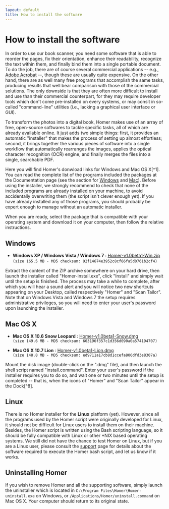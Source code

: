 ```yaml
---
layout: default
title: How to install the software
---
```


# How to install the software #

In order to use our book scanner, you need some software that is able to reorder the pages, fix their orientation, enhance their readability, recognize the text within them, and finally bind them into a single portable document. To do the job, there are of course several commercial applications -- e.g., [Adobe Acrobat][11] --, though these are usually quite expensive. On the other hand, there are as well many free programs that accomplish the same tasks, producing results that well bear comparison with those of the commercial solutions. The only downside is that they are often more difficult to install and use than their commercial counterpart, for they may require developer tools which don't come pre-installed on every systems, or may consit in so-called "command-line" utilities (i.e., lacking a graphical user interface or GUI). 

To transform the photos into a digital book, Homer makes use of an array of free, open-source softwares to tackle specific tasks, all of which are already available online. It just adds two simple things: first, it provides an automatic "installer" that makes the process of setting up almost effortless; second, it brings together the various pieces of software into a single workflow that automatically rearranges the images, applies the optical character recognition (OCR) engine, and finally merges the files into a single, searchable PDF.  

Here you will find Homer's donwload links for Windows and Mac OS X[^1]. You can read the complete list of the programs included the packages at the Documentation page (see the section for [Windows](/lupocos/Homer/wiki/homer-installer-for-windows) and [Mac](/lupocos/Homer/wiki/homer-installer-for-mac)). Before using the installer, we strongly recommend to check that none of the included programs are already installed on your machine, to avoid accidentally overwriting them (the script isn't clever enough yet). If you have already installed any of those programs, you should probably be expert enough to manage without an automatic installer. 

When you are ready, select the package that is compatible with your operating system and download it on your computer, then follow the relative instructions.

## Windows ##

- **Windows XP / Windows Vista / Windows 7** : [Homer-v1.0beta1-Win.zip][12]     
		`(size 165.5 MB - MD5 checksum: 92f14674e3952c8cf66fa5d0761b2cf4)`

Extract the content of the ZIP archive somewhere on your hard drive, then launch the installer called "Homer-install.exe", click "Install" and simply wait until the setup is finished. The process may take a while to complete, after which you will hear a sound alert and you will notice two new shortcuts appearing on your Desktop, called respectively "Homer" and "Scan Tailor". Note that on Windows Vista and Windows 7 the setup requires administrative privileges, so you will need to enter your user's password upon launching the installer. 

## Mac OS X ##

- **Mac OS X 10.6 Snow Leopard** : [Homer-v1.0beta1-Snow.dmg][13]    
		`(size 149.6 MB - MD5 checksum: 603196f357c1d356d090a0a574194707)`
		
- **Mac OS X 10.7 Lion** : [Homer-v1.0beta1-Lion.dmg][14]    
		`(size 148.8 MB - MD5 checksum: ed9711a17cb8d1ccefa806dfd3e8307a)`

Mount the disk image (double-click on the ".dmg" file), and then launch the shell script named "install.command". Enter your user's password if the installer requires you to do so, and wait one or two minutes until the setup is completed -- that is, when the icons of "Homer" and "Scan Tailor" appear in the Dock[^8].

## Linux ##

There is no Homer installer for the **Linux** platform (yet). However, since all the programs used by the Homer script were originally developed for Linux, it should not be difficult for Linux users to install them on their machine. Besides, the Homer script is written using the Bash scripting language, so it should be fully compatible with Linux or other \*NIX based operating systems. We still did not have the chance to test Homer on Linux, but if you are a Linux user, please consult the [support](/how-you-can-help-developing.html) page for details about the software required to execute the Homer bash script, and let us know if it works.

## Uninstalling Homer ##

If you wish to remove Homer and all the supporting software, simply launch the uninstaller which is located in `C:\Program Files\Homer\Homer-uninstall.exe` on Windows, or `/Applications/Homer/uninstall.command` on Mac OS X. Your computer should return to its original state.
 


[11]: http://www.adobe.com/products/acrobat.html "Adobe Acrobat | create PDF, edit PDF"
[12]: http://dl.dropbox.com/u/189038/Homer-v1.0beta1-Win.zip "Download Homer 1.0beta1 for Windows"
[13]: http://dl.dropbox.com/u/189038/Homer-v1.0beta1-Snow.dmg "Download Homer 1.0beta1 for Mac OS X 10.6 Snow Leopard"
[14]: http://dl.dropbox.com/u/189038/Homer-v1.0beta1-Lion.dmg "Download Homer 1.0beta1 for Mac OS X 10.7 Lion"
